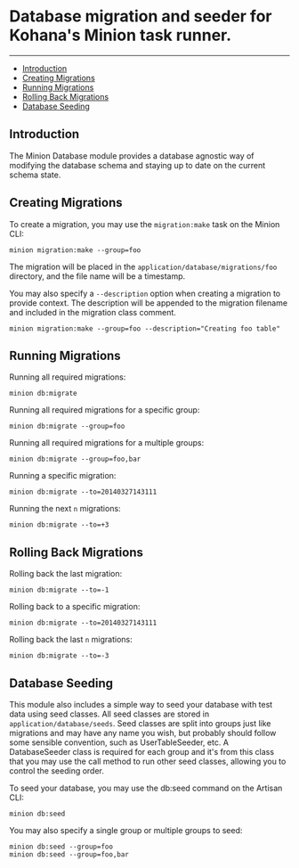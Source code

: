 # Database migration and seeder for Kohana's Minion task runner.

---

- [Introduction](#introduction)
- [Creating Migrations](#creating-migrations)
- [Running Migrations](#running-migrations)
- [Rolling Back Migrations](#rollback)
- [Database Seeding](#database-seeding)

<a name="introduction"></a>
## Introduction

The Minion Database module provides a database agnostic way of modifying the database schema and staying up to date on the current schema state.

<a name="creating-migrations"></a>
## Creating Migrations

To create a migration, you may use the `migration:make` task on the Minion CLI:

    minion migration:make --group=foo

The migration will be placed in the `application/database/migrations/foo` directory, and the file name will be a timestamp.

You may also specify a `--description` option when creating a migration to provide context. The description will be appended to the migration filename and included in the migration class comment.

	minion migration:make --group=foo --description="Creating foo table"

<a name="running-migrations"></a>
## Running Migrations

Running all required migrations:

	minion db:migrate

Running all required migrations for a specific group:

    minion db:migrate --group=foo

Running all required migrations for a multiple groups:

    minion db:migrate --group=foo,bar

Running a specific migration:

    minion db:migrate --to=20140327143111

Running the next `n` migrations:

    minion db:migrate --to=+3

<a name="rollback"></a>
## Rolling Back Migrations

Rolling back the last migration:

    minion db:migrate --to=-1

Rolling back to a specific migration:

    minion db:migrate --to=20140327143111

Rolling back the last `n` migrations:

    minion db:migrate --to=-3

<a name="database-seeding"></a>
## Database Seeding

This module also includes a simple way to seed your database with test data using seed classes. All seed classes are stored in `application/database/seeds`. Seed classes are split into groups just like migrations and may have any name you wish, but probably should follow some sensible convention, such as UserTableSeeder, etc. A DatabaseSeeder class is required for each group and it's from this class that you may use the call method to run other seed classes, allowing you to control the seeding order.

To seed your database, you may use the db:seed command on the Artisan CLI:

	minion db:seed

You may also specify a single group or multiple groups to seed:

    minion db:seed --group=foo
    minion db:seed --group=foo,bar